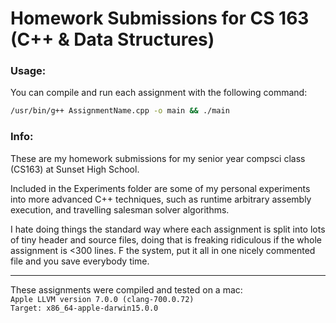 # Homework Submissions for CS 163 (C++ & Data Structures)

### Usage:

You can compile and run each assignment with the following command:  

```bash
/usr/bin/g++ AssignmentName.cpp -o main && ./main
```

### Info:

These are my homework submissions for my senior year compsci class (CS163) at Sunset High School.  
  
Included in the Experiments folder are some of my personal experiments into more advanced C++ techniques, such as
runtime arbitrary assembly execution, and travelling salesman solver algorithms.

I hate doing things the standard way where each assignment is split into lots of tiny header and source files, doing that is
freaking ridiculous if the whole assignment is <300 lines.  F the system, put it all in one nicely commented file
and you save everybody time.

---------------------------------------------------------
These assignments were compiled and tested on a mac:  
`Apple LLVM version 7.0.0 (clang-700.0.72)`  
`Target: x86_64-apple-darwin15.0.0`

